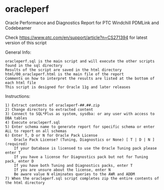 # oracleperf
Oracle Performance and Diagnostics Report for PTC Windchill PDMLink and Codebeamer

Check https://www.ptc.com/en/support/article?n=CS271394 for latest version of this script

General Info:

    oracleperf.sql is the main script and will execute the other scripts found in the sql directory
    Results of the script are saved in the html directory
    html/00_oracleperf.html is the main file of the report
    Comments on how to interpret the results are listed at the bottom of each html file
    This script is designed for Oracle 11g and later releases
    
Instructions:

    1) Extract contents of oracleperf-##.##.zip
    2) Change directory to extracted content
    3) Connect to SQL*Plus as system, sysdba: or any user with access to DBA tables
    4) Execute oracleperf.sql
    5) Enter schema name to generate report for specific schema or enter ALL to report on all schemas
    6) Enter T, D or N for Oracle Pack License
        Oracle Pack License? (Tuning, Diagnostics or None) [ T | D | N ] (required)
        If your Database is licensed to use the Oracle Tuning pack please enter T
        If you have a license for Diagnostics pack but not for Tuning pack, enter D
        If you have both Tuning and Diagnostics packs, enter T
        If you are unsure about the license, enter N
        Be aware value N eliminates queries to the AWR and ADDM
    7) When the oracleperf.sql script completes zip the entire contents of the html directory
